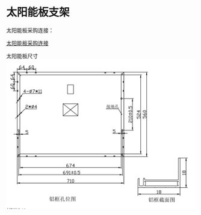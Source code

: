 # 太阳能板支架
太阳能板采购连接：

[太阳能板采购连接](https://item.taobao.com/item.htm?_u=mgtea8a2d9&id=702273010557&spm=a1z09.2.0.0.3dbd2e8dP7YLAk&skuId=4950754125213)

太阳能板尺寸
![太阳能板尺寸](./solar_panel.png)

